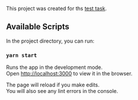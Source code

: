 This project was created for ths [test task](https://docs.google.com/document/d/1SH9wTo6KoWoW0ikf6uxBIoeJk31TRs1jvILj3Js_BzA/edit).

## Available Scripts

In the project directory, you can run:

### `yarn start`

Runs the app in the development mode.<br />
Open [http://localhost:3000](http://localhost:3000) to view it in the browser.

The page will reload if you make edits.<br />
You will also see any lint errors in the console.
